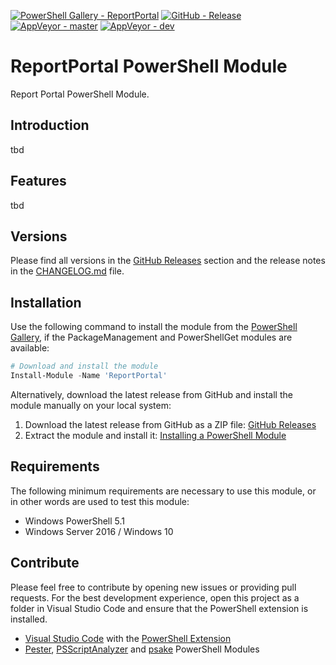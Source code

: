 [![PowerShell Gallery - ReportPortal](https://img.shields.io/badge/PowerShell_Gallery-ReportPortal-0072C6.svg)](https://www.powershellgallery.com/packages/ReportPortal)
[![GitHub - Release](https://img.shields.io/github/release/claudiospizzi/ReportPortal.svg)](https://github.com/claudiospizzi/ReportPortal/releases)
[![AppVeyor - master](https://img.shields.io/appveyor/ci/claudiospizzi/ReportPortal/master.svg)](https://ci.appveyor.com/project/claudiospizzi/ReportPortal/branch/master)
[![AppVeyor - dev](https://img.shields.io/appveyor/ci/claudiospizzi/ReportPortal/dev.svg)](https://ci.appveyor.com/project/claudiospizzi/ReportPortal/branch/dev)

# ReportPortal PowerShell Module

Report Portal PowerShell Module.


## Introduction

tbd


## Features

tbd


## Versions

Please find all versions in the [GitHub Releases] section and the release notes
in the [CHANGELOG.md] file.


## Installation

Use the following command to install the module from the [PowerShell Gallery],
if the PackageManagement and PowerShellGet modules are available:

```powershell
# Download and install the module
Install-Module -Name 'ReportPortal'
```

Alternatively, download the latest release from GitHub and install the module
manually on your local system:

1. Download the latest release from GitHub as a ZIP file: [GitHub Releases]
2. Extract the module and install it: [Installing a PowerShell Module]


## Requirements

The following minimum requirements are necessary to use this module, or in other
words are used to test this module:

* Windows PowerShell 5.1
* Windows Server 2016 / Windows 10


## Contribute

Please feel free to contribute by opening new issues or providing pull requests.
For the best development experience, open this project as a folder in Visual
Studio Code and ensure that the PowerShell extension is installed.

* [Visual Studio Code] with the [PowerShell Extension]
* [Pester], [PSScriptAnalyzer] and [psake] PowerShell Modules



[PowerShell Gallery]: https://www.powershellgallery.com/packages/ReportPortal
[GitHub Releases]: https://github.com/claudiospizzi/ReportPortal/releases
[Installing a PowerShell Module]: https://msdn.microsoft.com/en-us/library/dd878350

[CHANGELOG.md]: CHANGELOG.md

[Visual Studio Code]: https://code.visualstudio.com/
[PowerShell Extension]: https://marketplace.visualstudio.com/items?itemName=ms-vscode.PowerShell
[Pester]: https://www.powershellgallery.com/packages/Pester
[PSScriptAnalyzer]: https://www.powershellgallery.com/packages/PSScriptAnalyzer
[psake]: https://www.powershellgallery.com/packages/psake
